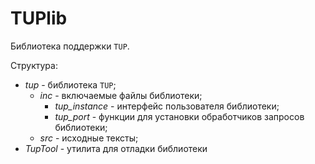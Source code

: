 TUPlib
=======================

Библиотека поддержки `TUP`.

Структура:
* *tup* - библиотека `TUP`;
	- *inc* - включаемые файлы библиотеки;
		* *tup_instance* - интерфейс пользователя библиотеки;
		* *tup_port* - функции для установки обработчиков запросов библиотеки;
	- *src* - исходные тексты;
* *TupTool* - утилита для отладки библиотеки